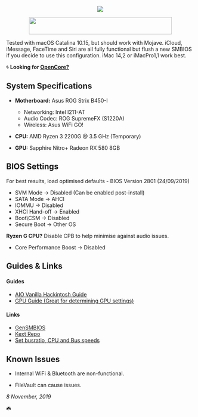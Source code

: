 <p align="center">
 <img src="https://ibin.co/4wX5oSSZBLqt.png"/>
</p>

<p align="center">
 <img src="https://ibin.co/4wWyAVkKNTUv.png" width="383" height="46"/>
</p>

Tested with macOS Catalina 10.15, but should work with Mojave. iCloud, iMessage, FaceTime and Siri are all fully functional but flush a new SMBIOS if you decide to use this configuration. iMac 14,2 or iMacPro1,1 work best.

🌀 **Looking for [OpenCore?](https://github.com/willza3/macOS-strix-B450i/tree/OpenCore)**

## System Specifications

- **Motherboard:** Asus ROG Strix B450-I
  * Networking: Intel I211-AT
  * Audio Codec: ROG SupremeFX (S1220A)
  * Wireless: Asus WiFi GO!
  
- **CPU:** AMD Ryzen 3 2200G @ 3.5 GHz (Temporary)

- **GPU:** Sapphire Nitro+ Radeon RX 580 8GB

## BIOS Settings

For best results, load optimised defaults - BIOS Version 2801 (24/09/2019)

- SVM Mode -> Disabled (Can be enabled post-install)
- SATA Mode -> AHCI
- IOMMU -> Disabled
- XHCI Hand-off -> Enabled
- Boot\CSM -> Disabled
- Secure Boot -> Other OS

**Ryzen G CPU?** Disable CPB to help minimise against audio issues.

- Core Performance Boost -> Disabled

## Guides & Links

#### Guides
- [AIO Vanilla Hackintosh Guide](https://kb.hackintoshisfun.ml/clover/)
- [GPU Guide (Great for determining GPU settings)](https://khronokernel-3.gitbook.io/catalina-gpu-buyers-guide/)

#### Links
- [GenSMBIOS](https://github.com/corpnewt/GenSMBIOS)
- [Kext Repo](https://1drv.ms/f/s!AiP7m5LaOED-m-J8-MLJGnOgAqnjGw)
- [Set busratio, CPU and Bus speeds](https://forum.amd-osx.com/viewtopic.php?t=3440)

## Known Issues

- Internal WiFi & Bluetooth are non-functional.

- FileVault can cause issues.

*8 November, 2019*

☘️
	
